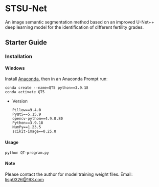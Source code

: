 # STSU-Net
An image semantic segmentation method based on an improved U-Net++ deep learning model for the identification of different fertility grades.

## Starter Guide
### Installation
#### Windows
Install [Anaconda](https://www.anaconda.com/download), then in an Anaconda Prompt run:
```
conda create --name=QT5 python==3.9.18
conda activate QT5
```
- Version
  ```
  Pillow==9.4.0
  PyQt5==5.15.9
  opencv-python==4.9.0.80
  Python==3.9.18
  NumPy==1.23.5
  scikit-image==0.25.0
  ```
#### Usage
```
python QT-program.py
```

#### Note
Please contact the author for model training weight files.
Email: lisp0326@163.com

